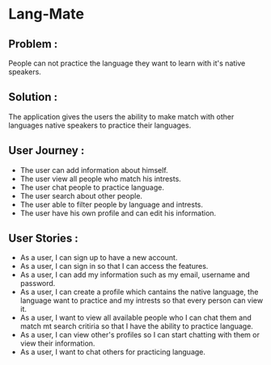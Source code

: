 # **Lang-Mate**

## **Problem :**

People can not practice the language they want to learn with it's native speakers.

## **Solution :**

The application gives the users the ability to make match with other languages native speakers to practice their languages.

## **User Journey :**

- The user can add information about himself.
- The user view all people who match his intrests.
- The user chat people to practice language.
- The user search about other people.
- The user able to filter people by language and intrests.
- The user have his own profile and can edit his information.

## **User Stories :**

- As a user, I can sign up to have a new account.
- As a user, I can sign in so that I can access the features.
- As a user, I can add my information such as my email, username and password.
- As a user, I can create a profile which cantains the native language, the language want to practice and my intrests so that every person can view it.
- As a user, I want to view all available people who I can chat them and match mt search critiria so that I have the ability to practice language.
- As a user, I can view other's profiles so I can start chatting with them or view their information.
- As a user, I want to chat others for practicing language.
